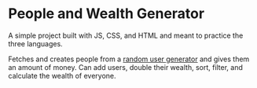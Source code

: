 **People and Wealth Generator**
===============================

A simple project built with JS, CSS, and HTML and meant to practice the three languages.

Fetches and creates people from a [random user generator](randomuser.me) and gives them an amount of money.
Can add users, double their wealth, sort, filter, and calculate the wealth of everyone.